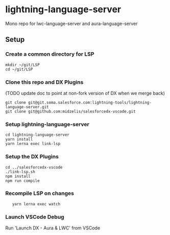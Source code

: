 # lightning-language-server
Mono repo for lwc-language-server and aura-language-server

## Setup

### Create a common directory for LSP

```
mkdir ~/git/LSP
cd ~/git/LSP
```

### Clone this repo and DX Plugins 
(TODO update doc to point at non-fork version of DX when we merge back)

```
git clone git@git.soma.salesforce.com:lightning-tools/lightning-language-server.git
git clone git@github.com:midzelis/salesforcedx-vscode.git
```

### Setup lightning-language-server

```
cd lightning-language-server
yarn install
yarn lerna exec link-lsp
```

### Setup the DX Plugins

```
cd ../salesforcedx-vscode
./link-lsp.sh
npm install
npm run compile
```

### Recompile LSP on changes
```cd ../lightning-language-server
   yarn lerna exec watch
```

### Launch VSCode Debug
Run 'Launch DX - Aura & LWC' from VSCode
